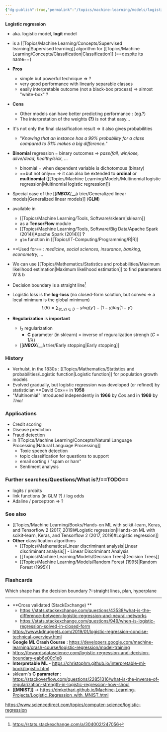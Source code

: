 ```yaml
---
{"dg-publish":true,"permalink":"/topics/machine-learning/models/logistic-regression/"}
---
```


**Logistic regression**

- aka. logistic model, **logit** model
- is a [[Topics/Machine Learning/Concepts/Supervised learning|Supervised learning]] algorithm for [[Topics/Machine Learning/Concepts/Classification|Classification]] (==despite its name==)
- **Pros**
	- simple but powerful technique => ?
	- very good performance with linearly separable classes
	- easily interpretable outcome (not a black-box process) => almost "white-box" ?
- **Cons**
	- Other models can have better predicting performance : (eg.?)
	- The interpretation of the weights **(?)** is not that easy...
- It's not only the final classification result => it also gives probabilities
	- "*Knowing that an instance has a 99% probability for a class compared to 51% makes a big difference.*"
- **Binomial** regression = binary outcomes => *pass/fail, win/lose, alive/dead, healthy/sick, ...*
	- binomial = when dependent variable is dichotomous (binary)
	- ==but not only== => it can also be extended to **ordinal** or **multinomial** ([[Topics/Machine Learning/Models/Multinomial logistic regression|Multinomial logistic regression]])
- Special case of the [[___INBOX___/__à trier/Generalized linear models|Generalized linear models]] (**GLM**)
- available in
	- [[Topics/Machine Learning/Tools, Software/sklearn|sklearn]]
	- as a **TensorFlow** module
	- [[Topics/Machine Learning/Tools, Software/Big Data/Apache Spark (2014)|Apache Spark (2014)]] **?**
	- `glm` function in [[Topics/IT-Computing/Programming/R|R]]
- ==Used for== : *medicine, social sciences, insurance, banking, econometry, ...*
- We can use [[Topics/Mathematics/Statistics and probabilities/Maximum likelihood estimation|Maximum likelihood estimation]] to find parameters W & b
- Decision boundary is a straight line[^1]
- Logistic loss is the **log-loss** (no closed-form solution, but convex => a local minimum is the global minimum)
$$L(\theta)=\sum_{(x,y)\in D}-ylog(y')-(1-y)log(1-y')$$

- **Regularization** is **important**
	- $l_2$ regularization
		- **C** parameter (in sklearn) = inverse of reguralization strengh ($C=1/λ$)
	- [[___INBOX___/__à trier/Early stopping|Early stopping]]

### History
- Verhulst, in the 1830s : [[Topics/Mathematics/Statistics and probabilities/Logistic function|Logistic function]] for population growth models
- Evolved gradually, but logistic regression was developed (or refined) by statistician ==David Cox== in **1958**
- "Multinomial" introduced independently in **1966** by *Cox* and in **1969** by *Thiel*

### Applications
- Credit scoring
- Disease prediction
- Fraud detection
- in [[Topics/Machine Learning/Concepts/Natural Language Processing|Natural Language Processing]]
	- Toxic speech detection
	- topic classification for questions to support
	- email sorting / "spam or ham"
	- Sentiment analysis

### Further searches/Questions/What is?/==TODO==
- logits / probits
- link functions (in GLM ?) / log odds
- Adaline / perceptron => ?

### See also
- [[Topics/Machine Learning/Books/Hands-on ML with scikit-learn, Keras, and Tensorflow 2 (2017, 2019)#Logistic regression|Hands-on ML with scikit-learn, Keras, and Tensorflow 2 (2017, 2019)#Logistic regression]]
- **Other** classification algorithms
	- [[Topics/Mathematics/Linear discriminant analysis|Linear discriminant analysis]] - Linear Discriminant Analysis
	- [[Topics/Machine Learning/Models/Decision Trees|Decision Trees]]
	- [[Topics/Machine Learning/Models/Random Forest (1995)|Random Forest (1995)]]

### Flashcards
Which shape has the decision boundary ?::straight lines, plan, hyperplane <!--SR:2021-08-24,18,250-->

---
- **Cross validated (StackExchange) **
	- https://stats.stackexchange.com/questions/43538/what-is-the-difference-between-logistic-regression-and-neural-networks
	- https://stats.stackexchange.com/questions/949/when-is-logistic-regression-solved-in-closed-form
- https://www.kdnuggets.com/2019/01/logistic-regression-concise-technical-overview.html
- **Google ML Crash Course** : https://developers.google.com/machine-learning/crash-course/logistic-regression/model-training
- https://towardsdatascience.com/logistic-regression-and-decision-boundary-eab6e00c1e8
- **Interpretable ML** - https://christophm.github.io/interpretable-ml-book/logistic.html
- sklearn's **C parameter** : https://stackoverflow.com/questions/22851316/what-is-the-inverse-of-regularization-strength-in-logistic-regression-how-shoul
- **[[MNIST]]** -> https://dmkothari.github.io/Machine-Learning-Projects/Logistic_Regression_with_MNIST.html

https://www.sciencedirect.com/topics/computer-science/logistic-regression

[^1]: https://stats.stackexchange.com/a/304002/247056
